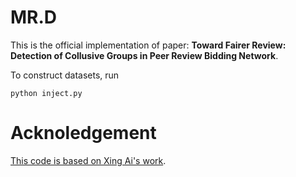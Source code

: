 # MR.D
This is the official implementation of paper: **Toward Fairer Review: Detection of Collusive Groups in Peer Review Bidding Network**.

To construct datasets, run


```
python inject.py
```

# Acknoledgement
[This code is based on Xing Ai's work](https://github.com/XingAi96/Group_level_Graph_Anomaly_Detection).